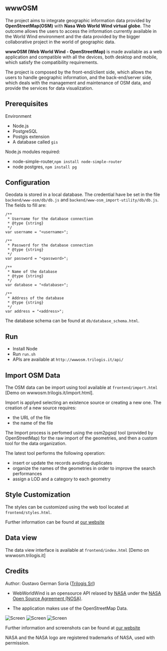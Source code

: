 wwwOSM
-------

The project aims to integrate geographic information data provided by **OpenStreetMap(OSM)** with **Nasa Web World Wind virtual globe**. The outcome allows the users to access the information currently available in the World Wind environment and the data provided by the bigger collaborative project in the world of geographic data.

**wwwOSM (Web World Wind - OpenStreetMap)** is made available as a web application and compatible with all the devices, both desktop and mobile, which satisfy the compatibility requirements.

The project is composed by the front-end/client side, which allows the users to handle geographic information, and the back-end/server side, which deals with the management and maintenance of OSM data, and provide the services for data visualization.

Prerequisites
-------

Environment

* Node.js 
* PostgreSQL 
* Postgis extension 
* A database called `gis`

Node.js modules required:

* node-simple-router,`npm install node-simple-router` 
* node postgres, `npm install pg`

Configuration
-------

Geodata is stored in a local database. The credential have be set in the file `backend/www-osm/db/db.js`  and `backend/www-osm_import-utility/db/db.js`.
The fields to fill are:

```
/**
 * Username for the database connection
 * @type {string}
 */
var username = "<username>";

/**
 * Password for the database connection
 * @type {string}
 */
var password = "<password>";

/**
 * Name of the database
 * @type {string}
 */
var database = "<database>";

/**
 * Address of the database
 * @type {string}
 */
var address = "<address>";
```

The database schema can be found at `db/database_schema.html`.

Run
-------

* Install Node
* Run `run.sh`
* APIs are available at `http://wwwosm.trilogis.it/api/`

Import OSM Data
-------

The OSM data can be import using tool available at `frontend/import.html` 
[Demo on wwwosm.trilogis.it/import.html].

Import is applyed selecting an existence source or creating a new one. The creation of a new source requires:

* the URL of the file
* the name of the file

The Import process is perfomed using the osm2pgsql tool (provided by OpenStreetMap) for the raw import of the geometries, and then a custom tool for the data organization. 

The latest tool performs the following operation:

* insert or update the records avoiding duplicates
* organize the names of the geometries in order to improve the search performances
* assign a LOD and a category to each geometry

Style Customization
-------

The styles can be customized using the web tool located at `frontend/styles.html`.

Further information can be found at [our website](http://www.trilogis.it/wwwosm)


Data view
-------

The data view interface is available at `frontend/index.html` 
[Demo on wwwosm.trilogis.it]


Credits
-------

Author: Gustavo German Soria ([Trilogis Srl](http://www.trilogis.it))

* WebWorldWind is an opensource API relased by [NASA](http://www.nasa.gov/) under the [NASA Open Source Agreement (NOSA)](http://worldwind.arc.nasa.gov/worldwind-nosa-1.3.html).

* The application makes use of the OpenStreetMap Data.

![Screen](http://www.trilogis.it/wp-content/uploads/2013/07/logo_ufficiale-e1375429066884.png)
![Screen](http://www.nasa.gov/sites/all/themes/custom/NASAOmegaHTML5/images/nasa-logo.png)
![Screen](http://www.trilogis.it/wwwosm/images/logos/osm.png)

Further information and screenshots can be found at [our website](http://www.trilogis.it/wwwosm)

NASA and the NASA logo are registered trademarks of NASA, used with permission.
